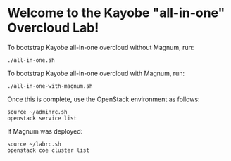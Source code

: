 
Welcome to the Kayobe "all-in-one" Overcloud Lab!
=================================================

To bootstrap Kayobe all-in-one overcloud without Magnum, run:

    ./all-in-one.sh

To bootstrap Kayobe all-in-one overcloud with Magnum, run:

    ./all-in-one-with-magnum.sh

Once this is complete, use the OpenStack environment as follows:

    source ~/adminrc.sh
    openstack service list

If Magnum was deployed:

    source ~/labrc.sh
    openstack coe cluster list

